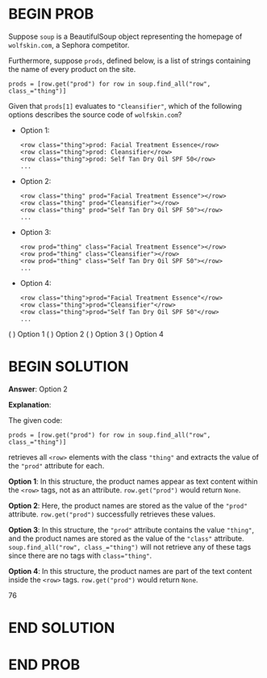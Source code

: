 # BEGIN PROB

Suppose `soup` is a BeautifulSoup object representing the homepage of
`wolfskin.com`, a Sephora competitor.

Furthermore, suppose `prods`, defined below, is a list of strings
containing the name of every product on the site.

    prods = [row.get("prod") for row in soup.find_all("row", class_="thing")]

Given that `prods[1]` evaluates to `"Cleansifier"`, which of the
following options describes the source code of `wolfskin.com`?

-   Option 1:

        <row class="thing">prod: Facial Treatment Essence</row>
        <row class="thing">prod: Cleansifier</row>
        <row class="thing">prod: Self Tan Dry Oil SPF 50</row>
        ...

-   Option 2:

        <row class="thing" prod="Facial Treatment Essence"></row>
        <row class="thing" prod="Cleansifier"></row>
        <row class="thing" prod="Self Tan Dry Oil SPF 50"></row>
        ...

-   Option 3:

        <row prod="thing" class="Facial Treatment Essence"></row>
        <row prod="thing" class="Cleansifier"></row>
        <row prod="thing" class="Self Tan Dry Oil SPF 50"></row>
        ...

-   Option 4:

        <row class="thing">prod="Facial Treatment Essence"</row>
        <row class="thing">prod="Cleansifier"</row>
        <row class="thing">prod="Self Tan Dry Oil SPF 50"</row>
        ...

( ) Option 1
( ) Option 2
( ) Option 3
( ) Option 4

# BEGIN SOLUTION
**Answer**: Option 2

**Explanation**:

The given code:

`prods = [row.get("prod") for row in soup.find_all("row", class_="thing")]`

retrieves all `<row>` elements with the class `"thing"` and extracts the value of the `"prod"` attribute for each.

**Option 1**:
In this structure, the product names appear as text content within the `<row>` tags, not as an attribute. `row.get("prod")` would return `None`.

**Option 2**:
Here, the product names are stored as the value of the `"prod"` attribute. `row.get("prod")` successfully retrieves these values.

**Option 3**:
In this structure, the `"prod"` attribute contains the value `"thing"`, and the product names are stored as the value of the `"class"` attribute. `soup.find_all("row", class_="thing")` will not retrieve any of these tags since there are no tags with `class="thing"`.


**Option 4**:
In this structure, the product names are part of the text content inside the `<row>` tags. `row.get("prod")` would return `None`.

<average>76</average>

# END SOLUTION

# END PROB